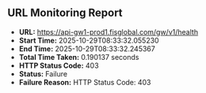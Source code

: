 ## URL Monitoring Report

- **URL:** https://api-gw1-prod1.fisglobal.com/gw/v1/health
- **Start Time:** 2025-10-29T08:33:32.055230
- **End Time:** 2025-10-29T08:33:32.245367
- **Total Time Taken:** 0.190137 seconds
- **HTTP Status Code:** 403
- **Status:** Failure
- **Failure Reason:** HTTP Status Code: 403
